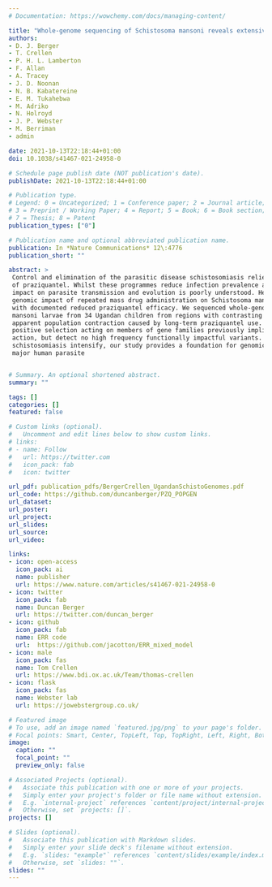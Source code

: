 ```yaml
---
# Documentation: https://wowchemy.com/docs/managing-content/

title: "Whole-genome sequencing of Schistosoma mansoni reveals extensive diversity with limited selection despite mass drug administration"
authors: 
- D. J. Berger
- T. Crellen
- P. H. L. Lamberton
- F. Allan
- A. Tracey
- J. D. Noonan
- N. B. Kabatereine
- E. M. Tukahebwa
- M. Adriko
- N. Holroyd
- J. P. Webster
- M. Berriman
- admin

date: 2021-10-13T22:18:44+01:00
doi: 10.1038/s41467-021-24958-0

# Schedule page publish date (NOT publication's date).
publishDate: 2021-10-13T22:18:44+01:00

# Publication type.
# Legend: 0 = Uncategorized; 1 = Conference paper; 2 = Journal article;
# 3 = Preprint / Working Paper; 4 = Report; 5 = Book; 6 = Book section;
# 7 = Thesis; 8 = Patent
publication_types: ["0"]

# Publication name and optional abbreviated publication name.
publication: In *Nature Communications* 12\:4776
publication_short: ""

abstract: >
 Control and elimination of the parasitic disease schistosomiasis relies on mass administration
 of praziquantel. Whilst these programmes reduce infection prevalence and intensity, their
 impact on parasite transmission and evolution is poorly understood. Here we examine the
 genomic impact of repeated mass drug administration on Schistosoma mansoni populations
 with documented reduced praziquantel efficacy. We sequenced whole-genomes of 198 S.
 mansoni larvae from 34 Ugandan children from regions with contrasting praziquantel exposure. Parasites infecting children from Lake Victoria, a transmission hotspot, form a diverse panmictic population. A single round of treatment did not reduce this diversity with no
 apparent population contraction caused by long-term praziquantel use. We find evidence of
 positive selection acting on members of gene families previously implicated in praziquantel
 action, but detect no high frequency functionally impactful variants. As efforts to eliminate
 schistosomiasis intensify, our study provides a foundation for genomic surveillance of this
 major human parasite


# Summary. An optional shortened abstract.
summary: ""

tags: []
categories: []
featured: false

# Custom links (optional).
#   Uncomment and edit lines below to show custom links.
# links:
# - name: Follow
#   url: https://twitter.com
#   icon_pack: fab
#   icon: twitter

url_pdf: publication_pdfs/BergerCrellen_UgandanSchistoGenomes.pdf
url_code: https://github.com/duncanberger/PZQ_POPGEN
url_dataset:
url_poster:
url_project:
url_slides:
url_source:
url_video:

links:
- icon: open-access
  icon_pack: ai
  name: publisher
  url: https://www.nature.com/articles/s41467-021-24958-0
- icon: twitter
  icon_pack: fab
  name: Duncan Berger
  url: https://twitter.com/duncan_berger
- icon: github
  icon_pack: fab
  name: ERR code
  url:  https://github.com/jacotton/ERR_mixed_model
- icon: male
  icon_pack: fas
  name: Tom Crellen
  url: https://www.bdi.ox.ac.uk/Team/thomas-crellen
- icon: flask
  icon_pack: fas
  name: Webster lab
  url: https://jowebstergroup.co.uk/

# Featured image
# To use, add an image named `featured.jpg/png` to your page's folder. 
# Focal points: Smart, Center, TopLeft, Top, TopRight, Left, Right, BottomLeft, Bottom, BottomRight.
image:
  caption: ""
  focal_point: ""
  preview_only: false

# Associated Projects (optional).
#   Associate this publication with one or more of your projects.
#   Simply enter your project's folder or file name without extension.
#   E.g. `internal-project` references `content/project/internal-project/index.md`.
#   Otherwise, set `projects: []`.
projects: []

# Slides (optional).
#   Associate this publication with Markdown slides.
#   Simply enter your slide deck's filename without extension.
#   E.g. `slides: "example"` references `content/slides/example/index.md`.
#   Otherwise, set `slides: ""`.
slides: ""
---
```

